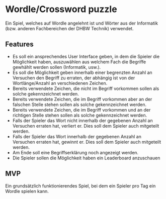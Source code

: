 # Wordle/Crossword puzzle

Ein Spiel, welches auf Wordle angelehnt ist und Wörter aus der Informatik (bzw. anderen Fachbereichen der DHBW Technik) verwendet.

## Features
- Es soll ein ansprechendes User Interface geben, in dem die Spieler die Möglichkeit haben, auszuwählen aus welchem Fach die Begriffe gewhählt werden sollen (Informatik, usw.).
- Es soll die Möglichkeit geben innerhalb einer begrenzten Anzahl an Versuchen den Begriff zu erraten, der abhängig ist von der Wortlänge/Anzahl an verschiedenen Zeichen.
- Bereits verwendete Zeichen, die nicht im Begriff vorkommen sollen als solche gekennzeichnet werden.
- Bereits verwendete Zeichen, die im Begriff vorkommen aber an der falschen Stelle stehen sollen als solche gekennzeichnet werden.
- Bereits verwendete Zeichen, die im Begriff vorkommen und an der richtigen Stelle stehen sollen als solche gekennzeichnet werden.
- Falls der Spieler das Wort nicht innerhalb der gegebenen Anzahl an Versuchen erraten hat, verliert er. Dies soll dem Spieler auch mitgeteilt werden.
- Falls der Spieler das Wort innerhalb der gegebenen Anzahl an Versuchen erraten hat, gewinnt er. Dies soll dem Spieler auch mitgeteilt werden.
- Am Ende soll eine Begriffserklärung noch angezeigt werden.
- Die Spieler sollen die Möglichkeit haben ein Leaderboard anzuschauen

## MVP
Ein grundsätzlich funktionierendes Spiel, bei dem ein Spieler pro Tag ein Wordle spielen kann.
